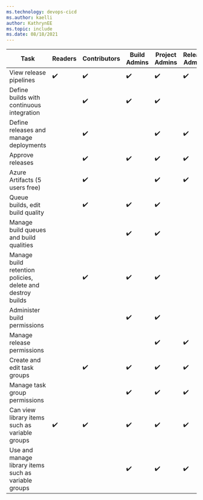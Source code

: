 ```yaml
---
ms.technology: devops-cicd
ms.author: kaelli
author: KathrynEE
ms.topic: include
ms.date: 08/18/2021
---
```



|Task|Readers|Contributors|Build Admins|Project Admins|Release Admins|
|----|-------|------------|------------|--------------|--------------|
|View release pipelines|✔️|✔️|✔️|✔️|✔️|
|Define builds with continuous integration|  |✔️|✔️|✔️|  |
|Define releases and manage deployments|  |✔️| |✔️|✔️|  
|Approve releases|  | ✔️ |✔️| ✔️|✔️| 
|Azure Artifacts (5 users free)|  |✔️|  |✔️|✔️|
|Queue builds, edit build quality| |✔️|✔️|✔️|  |
|Manage build queues and build qualities|  |  |✔️|✔️|
|Manage build retention policies, delete and destroy builds|  |✔️|✔️|✔️|  |
|Administer build permissions|  |  |✔️|✔️|  |
|Manage release permissions|  |  |  |✔️|✔️|
|Create and edit task groups |  |✔️|✔️|✔️|✔️|
|Manage task group permissions|  |  |✔️|✔️|✔️|
|Can view library items such as variable groups |✔️|✔️|✔️|✔️|✔️|
|Use and manage library items such as variable groups |  |  |✔️|✔️|✔️|



<!--- Updated to support Azure DevOps Services + Azure DevOps Services Build and Release 

Administer build permissions
Delete build pipeline
Delete builds
Destroy builds
Edit build pipeline
Edit build quality
Manage build qualities
Manage build queue
Override check-in validation by build
Queue builds
Retain indefinitely
Stop builds
Update build information

View build pipeline
View builds


-->